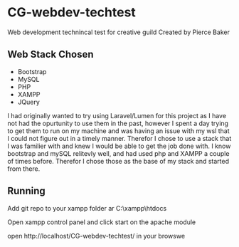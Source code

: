 # CG-webdev-techtest
Web development technincal test for creative guild
Created by Pierce Baker

## Web Stack Chosen
* Bootstrap
* MySQL
* PHP
* XAMPP
* JQuery

I had originally wanted to try using Laravel/Lumen for this project as I have not had the opurtunity to use them in the past, however I spent a day trying to get them to run on my machine and was having an issue with my wsl that I could not figure out in a timely manner. Therefor I chose to use a stack that I was familier with and knew I would be able to get the job done with. I know bootstrap and mySQL relitevly well, and had used php and XAMPP a couple of times before. Therefor I chose those as the base of my stack and started from there.

## Running
Add git repo to your xampp folder ar C:\xampp\htdocs

Open xampp control panel and click start on the apache module

open http://localhost/CG-webdev-techtest/ in your browswe

